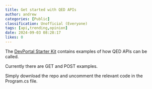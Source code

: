 ```yaml
---
title: Get started with QED APIs
author: andrew
categories: [Public]
classification: Unofficial (Everyone)
tags: [api,trending,opinion]
date: 2024-09-03 08:28:17 
likes: 0
---
```


The [DevPortal Starter Kit](https://github.com/QED-DeveloperPortal/DevPortal-Starter-Kit) contains examples of how QED APIs can be called.

Currently there are GET and POST examples.

Simply download the repo and uncomment the relevant code in the Program.cs file.